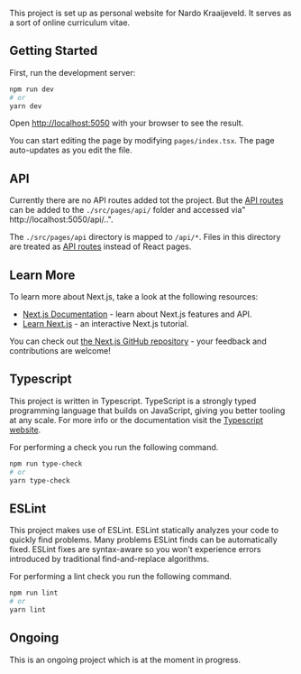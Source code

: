 This project is set up as personal website for Nardo Kraaijeveld. It serves as a sort of online curriculum vitae.

## Getting Started

First, run the development server:

```bash
npm run dev
# or
yarn dev
```

Open [http://localhost:5050](http://localhost:5050) with your browser to see the result.

You can start editing the page by modifying `pages/index.tsx`. The page auto-updates as you edit the file.

## API

Currently there are no API routes added tot the project.
But the [API routes](https://nextjs.org/docs/api-routes/introduction) can be added to the `./src/pages/api/` folder and accessed via" http://localhost:5050/api/..".

The `./src/pages/api` directory is mapped to `/api/*`. Files in this directory are treated as [API routes](https://nextjs.org/docs/api-routes/introduction) instead of React pages.

## Learn More

To learn more about Next.js, take a look at the following resources:

- [Next.js Documentation](https://nextjs.org/docs) - learn about Next.js features and API.
- [Learn Next.js](https://nextjs.org/learn) - an interactive Next.js tutorial.

You can check out [the Next.js GitHub repository](https://github.com/vercel/next.js/) - your feedback and contributions are welcome!

## Typescript

This project is written in Typescript. TypeScript is a strongly typed programming language that builds on JavaScript, giving you better tooling at any scale.
For more info or the documentation visit the [Typescript website](https://www.typescriptlang.org/).

For performing a check you run the following command.

```bash
npm run type-check
# or
yarn type-check
```

## ESLint

This project makes use of ESLint. ESLint statically analyzes your code to quickly find problems.
Many problems ESLint finds can be automatically fixed. ESLint fixes are syntax-aware so you won't experience errors introduced by traditional find-and-replace algorithms.

For performing a lint check you run the following command.

```bash
npm run lint
# or
yarn lint
```

## Ongoing

This is an ongoing project which is at the moment in progress.

